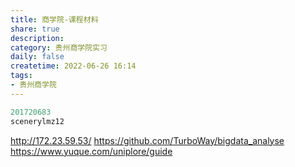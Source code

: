 ```yaml
---
title: 商学院-课程材料
share: true
description:  
category: 贵州商学院实习
daily: false
createtime: 2022-06-26 16:14
tags:
- 贵州商学院
---
```

```python
201720683
scenerylmz12 
```
http://172.23.59.53/
https://github.com/TurboWay/bigdata_analyse
https://www.yuque.com/uniplore/guide
